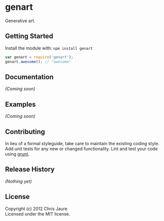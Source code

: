 # genart

Generative art.

## Getting Started
Install the module with: `npm install genart`

```javascript
var genart = require('genart');
genart.awesome(); // "awesome"
```

## Documentation
_(Coming soon)_

## Examples
_(Coming soon)_

## Contributing
In lieu of a formal styleguide, take care to maintain the existing coding style. Add unit tests for any new or changed functionality. Lint and test your code using [grunt](https://github.com/cowboy/grunt).

## Release History
_(Nothing yet)_

## License
Copyright (c) 2012 Chris Jaure  
Licensed under the MIT license.
